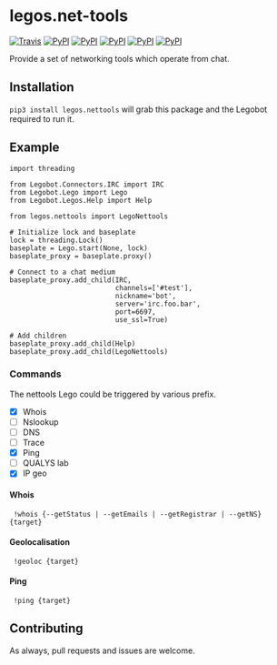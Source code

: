 # legos.net-tools

[![Travis](https://img.shields.io/travis/Legobot/legos.nettools.svg)](https://travis-ci.org/Legobot/legos.nettools) [![PyPI](https://img.shields.io/pypi/pyversions/legos.nettools.svg)](https://pypi.python.org/pypi/legos.nettools/) [![PyPI](https://img.shields.io/pypi/v/legos.nettools.svg)](https://pypi.python.org/pypi/legos.nettools/) [![PyPI](https://img.shields.io/pypi/wheel/legos.nettools.svg)](https://pypi.python.org/pypi/legos.nettools/) [![PyPI](https://img.shields.io/pypi/l/legos.nettools.svg)](https://pypi.python.org/pypi/legos.nettools/) [![PyPI](https://img.shields.io/pypi/status/legos.nettools.svg)](https://pypi.python.org/pypi/legos.nettools/)

Provide a set of networking tools which operate from chat.

## Installation

`pip3 install legos.nettools` will grab this package and the Legobot required to run it.

## Example

```python3
import threading

from Legobot.Connectors.IRC import IRC
from Legobot.Lego import Lego
from Legobot.Legos.Help import Help

from legos.nettools import LegoNettools

# Initialize lock and baseplate
lock = threading.Lock()
baseplate = Lego.start(None, lock)
baseplate_proxy = baseplate.proxy()

# Connect to a chat medium
baseplate_proxy.add_child(IRC,
                          channels=['#test'],
                          nickname='bot',
                          server='irc.foo.bar',
                          port=6697,
                          use_ssl=True)

# Add children
baseplate_proxy.add_child(Help)
baseplate_proxy.add_child(LegoNettools)

```

### Commands

The nettools Lego could be triggered by various prefix.

- [x] Whois
- [ ] Nslookup
- [ ] DNS
- [ ] Trace
- [x] Ping
- [ ] QUALYS lab
- [x] IP geo

#### Whois

` !whois {--getStatus | --getEmails | --getRegistrar | --getNS} {target}`

#### Geolocalisation

` !geoloc {target}`

#### Ping

` !ping {target}`

## Contributing

As always, pull requests and issues are welcome.
